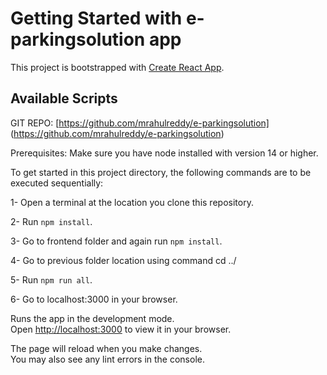 # Getting Started with e-parkingsolution app

This project is bootstrapped with [Create React App](https://github.com/facebook/create-react-app).

## Available Scripts

GIT REPO: [https://github.com/mrahulreddy/e-parkingsolution] (https://github.com/mrahulreddy/e-parkingsolution)

Prerequisites:
Make sure you have node installed with version 14 or higher.

To get started in this project directory, the following commands are to be executed sequentially:

1- Open a terminal at the location you clone this repository.

2- Run `npm install`.

3- Go to frontend folder and again run `npm install`.

4- Go to previous folder location using command cd ../

5- Run `npm run all`.

6- Go to localhost:3000 in your browser.

Runs the app in the development mode.\
Open [http://localhost:3000](http://localhost:3000) to view it in your browser.

The page will reload when you make changes.\
You may also see any lint errors in the console.



